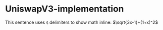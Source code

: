 # UniswapV3-implementation
This sentence uses `$` delimiters to show math inline:  $\sqrt{3x-1}+(1+x)^2$
